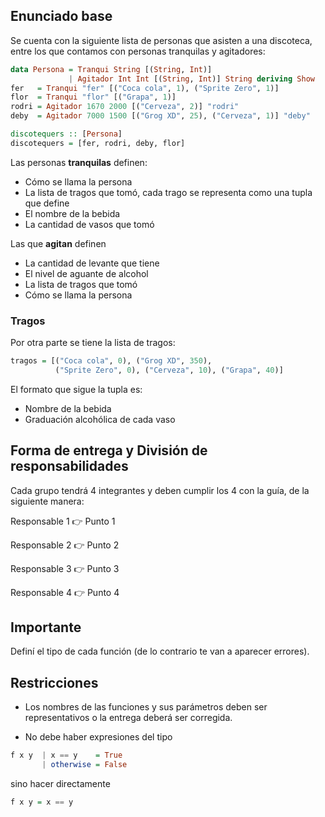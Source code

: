 ## Enunciado base

Se cuenta con la siguiente lista de personas que asisten a una discoteca, entre los que contamos con personas tranquilas y agitadores: 

``` haskell
data Persona = Tranqui String [(String, Int)] 
             | Agitador Int Int [(String, Int)] String deriving Show
fer   = Tranqui "fer" [("Coca cola", 1), ("Sprite Zero", 1)]
flor  = Tranqui "flor" [("Grapa", 1)]
rodri = Agitador 1670 2000 [("Cerveza", 2)] "rodri"
deby  = Agitador 7000 1500 [("Grog XD", 25), ("Cerveza", 1)] "deby"

discotequers :: [Persona]
discotequers = [fer, rodri, deby, flor]
```

Las personas **tranquilas** definen: 

* Cómo se llama la persona
* La lista de tragos que tomó, cada trago se representa como una tupla que define 
* El nombre de la bebida 
* La cantidad de vasos que tomó 

Las que **agitan** definen

* La cantidad de levante que tiene
* El nivel de aguante de alcohol
* La lista de tragos que tomó
* Cómo se llama la persona

### Tragos

Por otra parte se tiene la lista de tragos: 

``` haskell
tragos = [("Coca cola", 0), ("Grog XD", 350), 
          ("Sprite Zero", 0), ("Cerveza", 10), ("Grapa", 40)]
```

El formato que sigue la tupla es: 

* Nombre de la bebida 
* Graduación alcohólica de cada vaso

## Forma de entrega y División de responsabilidades

Cada grupo tendrá 4 integrantes y deben cumplir los 4 con la guía, de la siguiente manera:

Responsable 1 :point_right: Punto 1

Responsable 2 :point_right: Punto 2 

Responsable 3 :point_right: Punto 3

Responsable 4 :point_right: Punto 4

## Importante

Definí el tipo de cada función (de lo contrario te van a aparecer errores).


## Restricciones

* Los nombres de las funciones y sus parámetros deben ser representativos o la entrega deberá ser corregida.

* No debe haber expresiones del tipo

``` haskell
f x y  | x == y    = True 
       | otherwise = False
```

sino hacer directamente 

``` haskell
f x y = x == y
``` 

